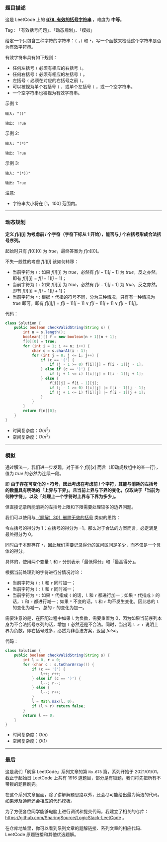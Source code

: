 ### 题目描述

这是 LeetCode 上的 **[678. 有效的括号字符串](https://leetcode-cn.com/problems/valid-parenthesis-string/solution/gong-shui-san-xie-yi-ti-shuang-jie-dong-801rq/)** ，难度为 **中等**。

Tag : 「有效括号问题」、「动态规划」、「模拟」



给定一个只包含三种字符的字符串：`(` ，`)` 和 `*`，写一个函数来检验这个字符串是否为有效字符串。

有效字符串具有如下规则：
* 任何左括号 `(` 必须有相应的右括号 `)`。
* 任何右括号 `)` 必须有相应的左括号 `(` 。
* 左括号 `(` 必须在对应的右括号之前 `)`。
* 可以被视为单个右括号 `)` ，或单个左括号 `(` ，或一个空字符串。
* 一个空字符串也被视为有效字符串。

示例 1:

```
输入: "()"

输出: True
```
示例 2:
```
输入: "(*)"

输出: True
```
示例 3:
```
输入: "(*))"

输出: True
```

注意:
* 字符串大小将在 [1，100] 范围内。

---

### 动态规划

**定义 $f[i][j]$ 为考虑前 $i$ 个字符（字符下标从 $1$ 开始），能否与 $j$ 个右括号形成合法括号序列。**

起始时只有 $f[0][0]$ 为 $true$，最终答案为 $f[n][0]$。

不失一般性的考虑 $f[i][j]$ 该如何转移：

* 当前字符为 `(` : 如果 $f[i][j]$ 为 $true$，必然有 $f[i - 1][j - 1]$ 为 $true$，反之亦然。即有 $f[i][j] = f[i - 1][j - 1]$；
* 当前字符为 `)` : 如果 $f[i][j]$ 为 $true$，必然有 $f[i - 1][j + 1]$ 为 $true$，反之亦然。即有 $f[i][j] = f[i - 1][j + 1]$；
* 当前字符为 `*` : 根据 `*` 代指的符号不同，分为三种情况，只有有一种情况为 $true$ 即可。即有 $f[i][j] = f[i - 1][j - 1] ∨ f[i - 1][j + 1] ∨ f[i - 1][j]$。

代码：
```Java
class Solution {
    public boolean checkValidString(String s) {
        int n = s.length();
        boolean[][] f = new boolean[n + 1][n + 1];
        f[0][0] = true;
        for (int i = 1; i <= n; i++) {
            char c = s.charAt(i - 1);
            for (int j = 0; j <= i; j++) {
                if (c == '(') {
                    if (j - 1 >= 0) f[i][j] = f[i - 1][j - 1];
                } else if (c == ')') {
                    if (j + 1 <= i) f[i][j] = f[i - 1][j + 1];
                } else {
                    f[i][j] = f[i - 1][j];
                    if (j - 1 >= 0) f[i][j] |= f[i - 1][j - 1];
                    if (j + 1 <= i) f[i][j] |= f[i - 1][j + 1];
                }
            }
        }
        return f[n][0];
    }
}
```
* 时间复杂度：$O(n^2)$
* 空间复杂度：$O(n^2)$

---

### 模拟

通过解法一，我们进一步发现，对于某个 $f[i][x]$ 而言（即动规数组中的某一行），值为 $true$ 的必然为连续一段。

即 **由于存在可变化的 `*` 符号，因此考虑在考虑前 $i$ 个字符，其能与消耗的左括号的数量具有明确的「上界与下界」。且当前上界与下界的变化，仅取决于「当前为何种字符」，以及「处理上一个字符时上界与下界为多少」。**

但直接记录所能消耗的左括号上限和下限需要处理较多的边界问题。

我们可以使用与[（题解）301. 删除无效的括号](https://leetcode-cn.com/problems/remove-invalid-parentheses/solution/yi-fen-zhong-nei-kan-dong-jiang-gua-hao-aya6k/) 类似的思路：

令左括号的得分为 $1$；右括号的得分为 $-1$。那么对于合法的方案而言，必定满足最终得分为 $0$。

同时由于本题存在 `*`，因此我们需要记录得分的区间区间是多少，而不仅是一个具体的得分。

具体的，使用两个变量 `l` 和 `r` 分别表示「最低得分」和「最高得分」。

根据当前处理到的字符进行分情况讨论：

* 当前字符为 `(` : `l` 和 `r` 同时加一；
* 当前字符为 `)` : `l` 和 `r` 同时减一；
* 当前字符为 `*` : 如果 `*` 代指成 `(` 的话，`l` 和 `r` 都进行加一；如果 `*` 代指成 `)` 的话，`l` 和 `r` 都进行减一；如果 `*` 不变的话，`l` 和 `r` 均不发生变化。因此总的 `l` 的变化为减一，总的 `r` 的变化为加一。

需要注意的是，在匹配过程中如果 `l` 为负数，需要重置为 $0$，因为如果当前序列本身为不合法括号序列的话，增加 `(` 必然还是不合法。同时，当出现 `l > r` 说明上界为负数，即右括号过多，必然为非合法方案，返回 $false$。

代码：
```Java
class Solution {
    public boolean checkValidString(String s) {
        int l = 0, r = 0;
        for (char c : s.toCharArray()) {
            if (c == '(') {
                l++; r++;
            } else if (c == ')') {
                l--; r--;
            } else {
                l--; r++;
            }
            l = Math.max(l, 0);
            if (l > r) return false;
        }
        return l == 0;
    }
}
```
* 时间复杂度：$O(n)$
* 空间复杂度：$O(1)$

---

### 最后

这是我们「刷穿 LeetCode」系列文章的第 `No.678` 篇，系列开始于 2021/01/01，截止于起始日 LeetCode 上共有 1916 道题目，部分是有锁题，我们将先把所有不带锁的题目刷完。

在这个系列文章里面，除了讲解解题思路以外，还会尽可能给出最为简洁的代码。如果涉及通解还会相应的代码模板。

为了方便各位同学能够电脑上进行调试和提交代码，我建立了相关的仓库：https://github.com/SharingSource/LogicStack-LeetCode 。

在仓库地址里，你可以看到系列文章的题解链接、系列文章的相应代码、LeetCode 原题链接和其他优选题解。

